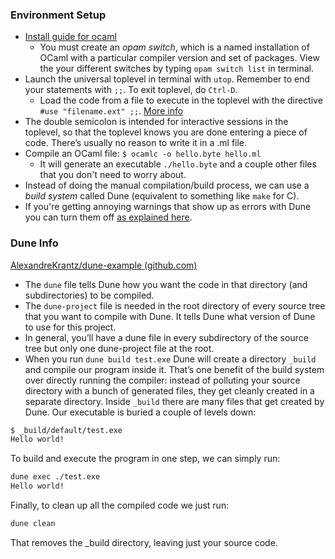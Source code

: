### Environment Setup
- [Install guide for ocaml](https://cs3110.github.io/textbook/chapters/preface/install.html)
	- You must create an *opam switch*, which is a named installation of OCaml with a particular compiler version and set of packages. View the your different switches by typing `opam switch list` in terminal.
- Launch the universal toplevel in terminal with `utop`. Remember to end your statements with `;;`. To exit toplevel, do `Ctrl-D`.
	- Load the code from a file to execute in the toplevel with the directive `#use "filename.ext" ;;`. [More info](https://cs3110.github.io/textbook/chapters/basics/toplevel.html#loading-code-in-the-toplevel) 
- The double semicolon is intended for interactive sessions in the toplevel, so that the toplevel knows you are done entering a piece of code. There’s usually no reason to write it in a .ml file.
- Compile an OCaml file: `$ ocamlc -o hello.byte hello.ml`
	- It will generate an executable `./hello.byte` and a couple other files that you don't need to worry about. 
- Instead of doing the manual compilation/build process, we can use a *build system* called Dune (equivalent to something like `make` for C). 
- If you're getting annoying warnings that show up as errors with Dune you can turn them off [as explained here](https://stackoverflow.com/questions/73157592/unused-let-expression-in-ocaml). 

### Dune Info
[AlexandreKrantz/dune-example (github.com)](https://github.com/AlexandreKrantz/dune-example)
- The `dune` file tells Dune how you want the code in that directory (and subdirectories) to be compiled.
- The `dune-project` file is needed in the root directory of every source tree that you want to compile with Dune. It tells Dune what version of Dune to use for this project.
- In general, you’ll have a dune file in every subdirectory of the source tree but only one dune-project file at the root.
- When you run `dune build test.exe` Dune will create a directory `_build` and compile our program inside it. That’s one benefit of the build system over directly running the compiler: instead of polluting your source directory with a bunch of generated files, they get cleanly created in a separate directory. Inside `_build` there are many files that get created by Dune. Our executable is buried a couple of levels down:
```bash
$ _build/default/test.exe
Hello world!
```

To build and execute the program in one step, we can simply run:

```bash
dune exec ./test.exe
Hello world!
```
Finally, to clean up all the compiled code we just run:
```bash
dune clean
```
That removes the _build directory, leaving just your source code.
